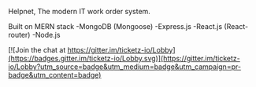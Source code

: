 Helpnet,
The modern IT work order system.

Built on MERN stack
-MongoDB (Mongoose)
-Express.js
-React.js (React-router)
-Node.js



[![Join the chat at https://gitter.im/ticketz-io/Lobby](https://badges.gitter.im/ticketz-io/Lobby.svg)](https://gitter.im/ticketz-io/Lobby?utm_source=badge&utm_medium=badge&utm_campaign=pr-badge&utm_content=badge)